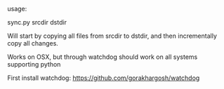 usage:

sync.py srcdir dstdir

Will start by copying all files from srcdir to dstdir, and then incrementally copy all changes.

Works on OSX, but through watchdog should work on all systems supporting python

First install watchdog: https://github.com/gorakhargosh/watchdog
